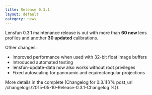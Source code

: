 ```yaml
---
title: Release 0.3.1
layout: default
category: news
---
```


Lensfun 0.3.1 maintenance release is out with more than  __60 new__ lens profiles and another __30 updated__ calibrations.

Other changes:

* Improved performance when used with 32-bit float image buffers
* Introduced automated testing
* lensfun-update-data now also works without root privileges
* Fixed autoscaling for panoramic and equirectangular projections

More details in the complete [Changelog for 0.3.1]({% post_url /changelogs/2015-05-10-Release-0.3.1-Changelog %}). 
